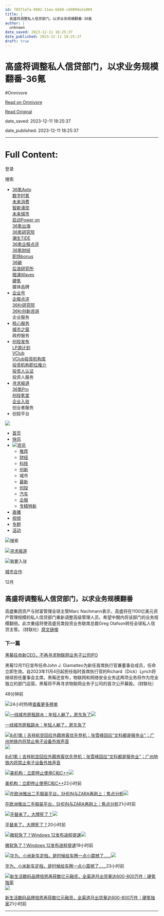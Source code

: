 ```yaml
---
id: f85f1afa-9882-11ee-bb68-cb9894e2e804
title: |
  高盛将调整私人信贷部门，以求业务规模翻番-36氪
author: |
  unknown
date_saved: 2023-12-11 18:25:37
date_published: 2023-12-11 18:25:37
draft: true
---
```


# 高盛将调整私人信贷部门，以求业务规模翻番-36氪
#Omnivore

[Read on Omnivore](https://omnivore.app/me/36-18c5b5d1a78)

[Read Original](https://36kr.com/newsflashes/2556940881664641?f=rss)

date_saved: 2023-12-11 18:25:37

date_published: 2023-12-11 18:25:37

--- 

# Full Content: 

登录

搜索

* [36氪Auto](https://img.36krcdn.com/hsossms/20230605/v2%5F384be8e4c1e942a28cf13a2e427fe211@18900718%5Foswg78404oswg320oswg320%5Fimg%5Fpng)  
[数字时氪](https://img.36krcdn.com/hsossms/20230605/v2%5F636063907bdc44389b46e7db9c761a38@18900718%5Foswg62424oswg320oswg320%5Fimg%5Fpng)  
[未来消费](https://img.36krcdn.com/hsossms/20230210/v2%5F38d1cdabc8404b00806de58cbedb3b7b%5Foswg27031oswg320oswg320%5Fimg%5Fpng)  
[智能涌现](https://img.36krcdn.com/hsossms/20230605/v2%5Fda74c43ba887426f8fbccaede691b844@18900718%5Foswg76573oswg320oswg320%5Fimg%5Fpng)  
[未来城市](https://img.36krcdn.com/hsossms/20230209/v2%5F8c2233c88a854c6496ff4f7842a9f9dd%5Foswg17629oswg320oswg320%5Fimg%5Fpng)  
[启动Power on](https://img.36krcdn.com/hsossms/20230605/v2%5F632f36f1c5904a539a1e57efe4497e3a@18900718%5Foswg63630oswg320oswg320%5Fimg%5Fpng)  
[36氪出海](http://letschuhai.com/)  
[36氪研究院](https://img.36krcdn.com/hsossms/20230605/v2%5F89fa42090fae495ca5e45ba921ee42ff@18900718%5Foswg65306oswg320oswg320%5Fimg%5Fpng)  
[潮生TIDE](https://img.36krcdn.com/hsossms/20231204/v2%5F3b8447ffdda24a38a30fd839fd934baa@000000%5Foswg40121oswg430oswg430%5Fimg%5Fjpeg)  
[36氪企服点评](https://img.36krcdn.com/hsossms/20230605/v2%5Fc4720503500642d294b5be04064ef870@18900718%5Foswg58529oswg320oswg320%5Fimg%5Fpng)  
[36氪财经](https://img.36krcdn.com/hsossms/20230209/v2%5Fd6d3f8b57fa04507915c48adf0f9620d%5Foswg16586oswg320oswg320%5Fimg%5Fpng)  
[职场bonus](https://img.36krcdn.com/hsossms/20230605/v2%5Fefc94b0cce7043dbac883c1dfe00c810@18900718%5Foswg57046oswg320oswg320%5Fimg%5Fpng)  
[36碳](https://img.36krcdn.com/hsossms/20230209/v2%5F9eb02027be264174b61b9d49c391ca75%5Foswg15571oswg320oswg320%5Fimg%5Fpng)  
[后浪研究所](https://img.36krcdn.com/hsossms/20230605/v2%5F86f220b69e164751946d583b5472c857@18900718%5Foswg97988oswg320oswg320%5Fimg%5Fpng)  
[暗涌Waves](https://img.36krcdn.com/hsossms/20230209/v2%5F0c6a697748b54beea356d6e1f1fcec5f%5Foswg17066oswg320oswg320%5Fimg%5Fpng)  
[硬氪](https://img.36krcdn.com/hsossms/20230209/v2%5F2f845ed16244458d8887a5526c63c6d6%5Foswg17346oswg320oswg320%5Fimg%5Fpng)  
媒体品牌
* [企业号](https://q.36kr.com/)  
[企服点评](https://www.36dianping.com/)  
[36Kr研究院](https://36kr.com/academe)  
[36Kr创新咨询](https://innovation.36kr.com/)  
企业服务
* [核心服务](https://www.36kr.com/p/2492318105786505)  
[城市之窗](https://36kr.com/policy)  
政府服务
* [创投发布](https://topics.36kr.com/topic/1645523444931974)  
[LP源计划](https://36kr.com/LPlan)  
[VClub](https://36kr.com/VClub)  
[VClub投资机构库](https://36kr.com/organization/)  
[投资机构职位推介](https://36kr.com/topics/1620276089894403)  
[投资人认证](https://pitchhub.36kr.com/audit-investor)  
投资人服务
* [寻求报道](https://36kr.com/seek-report)  
[36氪Pro](https://img.36krcdn.com/hsossms/20230209/v2%5F95565530d4d94dc4ad904f3131c7b690%5Foswg23055oswg320oswg320%5Fimg%5Fpng)  
[创投氪堂](https://topics.36kr.com/topic/1961250130199045)  
[企业入驻](https://36kr.com/project-form/settled)  
创业者服务
* 创投平台

[![](https://proxy-prod.omnivore-image-cache.app/0x0,svU1IBtX6-teRC5AcXveorWM-9GrBXWPuVnBSCpL1ZOM/https://static.36krcdn.com/36kr-web/static/ic_36kr_logo_68_38@2x.187cd924.png)](https://36kr.com/)

* [首页](https://36kr.com/)
* [快讯](https://36kr.com/newsflashes/)
* ![](https://proxy-prod.omnivore-image-cache.app/0x0,s0eCG3NmJZlzaDxXAvkNascOFp7j6lqhkmfTMNMyI3bI/https://static.36krcdn.com/36kr-web/static/home.d1523964.png)[资讯](https://36kr.com/information/web%5Fnews/)  
   * [推荐](https://36kr.com/information/web%5Frecommend/)  
   * [财经](https://36kr.com/information/ccs/)  
   * [科技](https://36kr.com/information/technology/)  
   * [创新](https://36kr.com/information/innovate/)  
   * 城市  
   * [最新](https://36kr.com/information/web%5Fnews/latest/)  
   * [创投](https://36kr.com/information/contact/)  
   * [汽车](https://36kr.com/information/travel/)  
   * [企服](https://36kr.com/information/enterpriseservice/)  
   * [专精特新](https://36kr.com/information/shuzihua/)
* [直播](https://36kr.com/live/channel)
* [视频](https://36kr.com/video/)
* [专题](https://36kr.com/topics/)
* [活动](https://36kr.com/activity)

![](https://proxy-prod.omnivore-image-cache.app/0x0,s0eCG3NmJZlzaDxXAvkNascOFp7j6lqhkmfTMNMyI3bI/https://static.36krcdn.com/36kr-web/static/home.d1523964.png)搜索

[![](https://proxy-prod.omnivore-image-cache.app/0x0,s0eCG3NmJZlzaDxXAvkNascOFp7j6lqhkmfTMNMyI3bI/https://static.36krcdn.com/36kr-web/static/home.d1523964.png)寻求报道](https://36kr.com/seek-report)

![](https://proxy-prod.omnivore-image-cache.app/0x0,s0eCG3NmJZlzaDxXAvkNascOFp7j6lqhkmfTMNMyI3bI/https://static.36krcdn.com/36kr-web/static/home.d1523964.png)我要入驻

[城市合作](https://36kr.com/station-business)

12月

## 高盛将调整私人信贷部门，以求业务规模翻番

高盛集团资产与财富管理全球主管Marc Nachmann表示，高盛将在1100亿美元资产管理规模的私人信贷部门重新调整高级管理人员，希望中期内将该部门的业务规模翻倍。此次重组将使高盛另类投资业务联席总裁Greg Olafson转任全球私人信贷主管。（财联社）[原文链接](https://api3.cls.cn/share/article/1541101?os=android&sv=8.2.6&app=cailianpress)

### 下一篇

[黑莓任命新CEO，不再寻求物联网业务子公司IPO](https://36kr.com/newsflashes/2556938376796804)

黑莓12月11日宣布任命John J. Giamatteo为新任首席执行官兼董事会成员，任命立即生效。自2023年11月4日起担任临时首席执行官的Richard（Dick）Lynch将继续担任董事会主席。黑莓还宣布，物联网和网络安全业务这两项业务将作为完全独立的部门运营。黑莓将不再寻求物联网业务子公司的首次公开募股。（财联社）

48分钟前

![](https://proxy-prod.omnivore-image-cache.app/0x0,s0eCG3NmJZlzaDxXAvkNascOFp7j6lqhkmfTMNMyI3bI/https://static.36krcdn.com/36kr-web/static/home.d1523964.png)24小时热榜[查看更多榜单](https://36kr.com/hot-list/catalog)

[![一线城市房租跳水：年轻人躺了，房东急了](https://proxy-prod.omnivore-image-cache.app/0x0,sx8zzKVOCi8ewq9VKj2yJjDSD2kofD_59wQ5ZFzjoJ6A/https://img.36krcdn.com/hsossms/20231211/v2_f6a061dc2c53455ebc1f9cc67a87df79@5091053_oswg597335oswg1053oswg495_img_png?x-oss-process=image/resize,m_mfit,w_600,h_400,limit_0/crop,w_600,h_400,g_center)](https://36kr.com/p/2555603781163395)![](https://proxy-prod.omnivore-image-cache.app/0x0,s0eCG3NmJZlzaDxXAvkNascOFp7j6lqhkmfTMNMyI3bI/https://static.36krcdn.com/36kr-web/static/home.d1523964.png)

[一线城市房租跳水：年轻人躺了，房东急了](https://36kr.com/p/2555603781163395)

[![8点1氪丨吉祥航空回应外籍旅客优先登机；张雪峰回应“文科都是服务业”；广州地铁内将禁止电子设备外放声音](https://proxy-prod.omnivore-image-cache.app/0x0,sfoqTdf_F0x3CJwME6nOpIKo7XyzIaOIqtvknq_I3FJ4/https://img.36krcdn.com/hsossms/20231211/v2_8a77a877526c4b239a031493961296a4@5667365_oswg126391oswg1053oswg495_img_jpeg?x-oss-process=image/resize,m_mfit,w_600,h_400,limit_0/crop,w_600,h_400,g_center)](https://36kr.com/p/2555605173901705)![](https://proxy-prod.omnivore-image-cache.app/0x0,s0eCG3NmJZlzaDxXAvkNascOFp7j6lqhkmfTMNMyI3bI/https://static.36krcdn.com/36kr-web/static/home.d1523964.png)

[8点1氪丨吉祥航空回应外籍旅客优先登机；张雪峰回应“文科都是服务业”；广州地铁内将禁止电子设备外放声音](https://36kr.com/p/2555605173901705)

[![美机构：立即停止使用C和C++](https://proxy-prod.omnivore-image-cache.app/0x0,s0HBtF_R1bahNfrK-Cc5BcdqCtH4E83QPqH34Ctcfhhw/https://img.36krcdn.com/hsossms/20231211/v2_893932a8d3884f9b999b620d0c2180db@000000_oswg45018oswg1000oswg426_img_000?x-oss-process=image/resize,m_mfit,w_600,h_400,limit_0/crop,w_600,h_400,g_center)](https://36kr.com/p/2555664187824516)![](https://proxy-prod.omnivore-image-cache.app/0x0,s0eCG3NmJZlzaDxXAvkNascOFp7j6lqhkmfTMNMyI3bI/https://static.36krcdn.com/36kr-web/static/home.d1523964.png)

[美机构：立即停止使用C和C++](https://36kr.com/p/2555664187824516)22小时前

[![在欧洲推出二手服装平台，SHEIN与ZARA再刚上｜焦点分析](https://proxy-prod.omnivore-image-cache.app/0x0,sA4uRVXxRCCwsTYBKiUyyf7zwpzL2fYyzjTHk436G2u0/https://img.36krcdn.com/hsossms/20231127/v2_b0729f5df45149d7a7cd574900af1857@5932017_oswg209632oswg1053oswg495_img_jpg?x-oss-process=image/resize,m_mfit,w_600,h_400,limit_0/crop,w_600,h_400,g_center)](https://36kr.com/p/2536115487303172)![](https://proxy-prod.omnivore-image-cache.app/0x0,s0eCG3NmJZlzaDxXAvkNascOFp7j6lqhkmfTMNMyI3bI/https://static.36krcdn.com/36kr-web/static/home.d1523964.png)

[在欧洲推出二手服装平台，SHEIN与ZARA再刚上｜焦点分析](https://36kr.com/p/2536115487303172)21小时前

[![平替来了，大牌死了？](https://proxy-prod.omnivore-image-cache.app/0x0,sztiRVCjwN2n8yQZcaBOP7mAtjDZ0deL8Cnn8LYYL930/https://img.36krcdn.com/hsossms/20231211/v2_c0dac96f6d4645118dde6f22a079a1fd@5091053_oswg820772oswg1053oswg495_img_png?x-oss-process=image/resize,m_mfit,w_600,h_400,limit_0/crop,w_600,h_400,g_center)](https://36kr.com/p/2555772772227459)![](https://proxy-prod.omnivore-image-cache.app/0x0,s0eCG3NmJZlzaDxXAvkNascOFp7j6lqhkmfTMNMyI3bI/https://static.36krcdn.com/36kr-web/static/home.d1523964.png)

[平替来了，大牌死了？](https://36kr.com/p/2555772772227459)20小时前

[![微软急了？Windows 12发布进程提速](https://proxy-prod.omnivore-image-cache.app/0x0,sRfmfEjI1RMmoMnf8FR4WEW8QnvlDMElx0peVQocqc2c/https://img.36krcdn.com/hsossms/20231211/v2_9a52c4f1151840d5bfafa0714b5fc530@5091053_oswg521540oswg1053oswg495_img_png?x-oss-process=image/resize,m_mfit,w_600,h_400,limit_0/crop,w_600,h_400,g_center)](https://36kr.com/p/2555801615278215)![](https://proxy-prod.omnivore-image-cache.app/0x0,s0eCG3NmJZlzaDxXAvkNascOFp7j6lqhkmfTMNMyI3bI/https://static.36krcdn.com/36kr-web/static/home.d1523964.png)

[微软急了？Windows 12发布进程提速](https://36kr.com/p/2555801615278215)19小时前

[![华为、小米新车定档，是时候给车圈一点小震撼了......](https://proxy-prod.omnivore-image-cache.app/0x0,sWkiS8bQEcakcniJnWoF8GIEs8Qha6Q4Y6TumYUVBy90/https://img.36krcdn.com/hsossms/20231211/v2_ae2e10643847410c8f198f3ed41872e2@5091053_oswg118704oswg1053oswg495_img_jpeg?x-oss-process=image/resize,m_mfit,w_600,h_400,limit_0/crop,w_600,h_400,g_center)](https://36kr.com/p/2555064159328392)![](https://proxy-prod.omnivore-image-cache.app/0x0,s0eCG3NmJZlzaDxXAvkNascOFp7j6lqhkmfTMNMyI3bI/https://static.36krcdn.com/36kr-web/static/home.d1523964.png)

[华为、小米新车定档，是时候给车圈一点小震撼了......](https://36kr.com/p/2555064159328392)23小时前

[![新生活数码品牌倍思再获数亿元融资，全渠道月出货量达600-800万件｜硬氪独家](https://proxy-prod.omnivore-image-cache.app/0x0,sEs8b_hV2uRFkZazcTpIcg5NxCgZisA6gk80UZS__w4k/https://img.36krcdn.com/hsossms/20231210/v2_ee7ab8763f3144c2b0515a7850926c72@5932017_oswg279780oswg600oswg400_img_png)](https://36kr.com/p/2554738207938690)![](https://proxy-prod.omnivore-image-cache.app/0x0,s0eCG3NmJZlzaDxXAvkNascOFp7j6lqhkmfTMNMyI3bI/https://static.36krcdn.com/36kr-web/static/home.d1523964.png)

[新生活数码品牌倍思再获数亿元融资，全渠道月出货量达600-800万件｜硬氪独家](https://36kr.com/p/2554738207938690)21小时前

---

